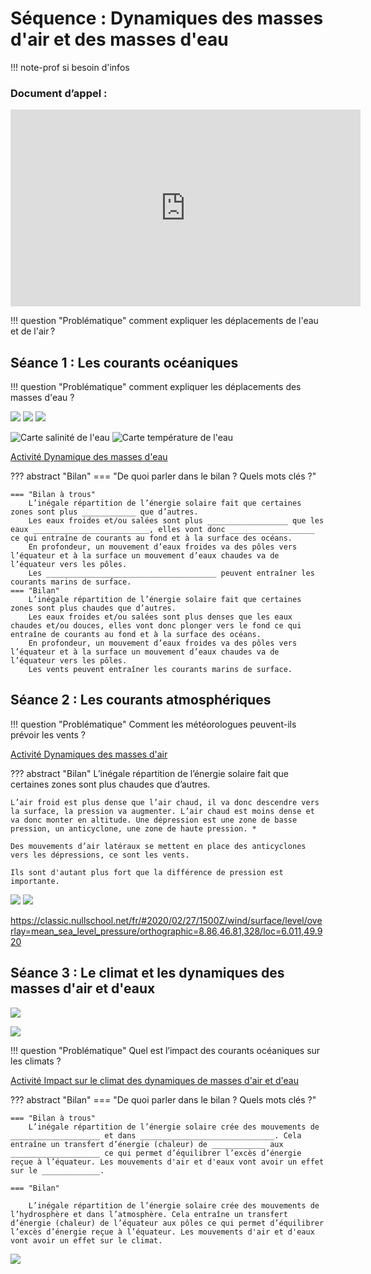 # Séquence : Dynamiques des masses d'air et des masses d'eau 

!!! note-prof
    si besoin d'infos

### Document d’appel :

[](https://www.youtube.com/watch?v=iMmBUm0HiMg)

<iframe width="560" height="315" src="https://www.youtube-nocookie.com/embed/iMmBUm0HiMg?si=J3n3Zvtl9WxpEgsl" title="YouTube video player" frameborder="0" allow="accelerometer; autoplay; clipboard-write; encrypted-media; gyroscope; picture-in-picture; web-share" allowfullscreen></iframe>



!!! question "Problématique"
    comment expliquer les déplacements de l'eau et de l'air ?

## Séance 1 : Les courants océaniques

!!! question "Problématique"
    comment expliquer les déplacements des masses d'eau ?

![](Pictures/sillageBateau.png)
![](Pictures/carteMouvOceans.jpg)
![](Pictures/carteMouvOceansVents.png)

![Carte salinité de l'eau](Pictures/saliniteOceans.gif)
![Carte température de l'eau](Pictures/tempOceans.png)

[Activité Dynamique des masses d'eau](../dynEau)


??? abstract "Bilan"
    === "De quoi parler dans le bilan ? Quels mots clés ?"

    === "Bilan à trous"
        L’inégale répartition de l’énergie solaire fait que certaines zones sont plus ____________ que d’autres.
        Les eaux froides et/ou salées sont plus __________________ que les eaux __________________________, elles vont donc ___________________ ce qui entraîne de courants au fond et à la surface des océans.
        En profondeur, un mouvement d’eaux froides va des pôles vers l’équateur et à la surface un mouvement d’eaux chaudes va de l’équateur vers les pôles. 
        Les ______________________________________ peuvent entraîner les courants marins de surface.
    === "Bilan"
        L’inégale répartition de l’énergie solaire fait que certaines zones sont plus chaudes que d’autres.
        Les eaux froides et/ou salées sont plus denses que les eaux chaudes et/ou douces, elles vont donc plonger vers le fond ce qui entraîne de courants au fond et à la surface des océans.
        En profondeur, un mouvement d’eaux froides va des pôles vers l’équateur et à la surface un mouvement d’eaux chaudes va de l’équateur vers les pôles. 
        Les vents peuvent entraîner les courants marins de surface.


## Séance 2 : Les courants atmosphériques

!!! question "Problématique"
    Comment les météorologues peuvent-ils prévoir les vents ?

[Activité Dynamiques des masses d'air](../dynAir)

??? abstract "Bilan"
    L’inégale répartition de l’énergie solaire fait que certaines zones sont plus chaudes que d’autres.

    L’air froid est plus dense que l’air chaud, il va donc descendre vers la surface, la pression va augmenter. L’air chaud est moins dense et va donc monter en altitude. Une dépression est une zone de basse pression, un anticyclone, une zone de haute pression. *
    
    Des mouvements d’air latéraux se mettent en place des anticyclones vers les dépressions, ce sont les vents. 
    
    Ils sont d'autant plus fort que la différence de pression est importante.

![](Pictures/celluleCOnvection.png)
![](Pictures/globeCellulesConvections.png)

https://classic.nullschool.net/fr/#2020/02/27/1500Z/wind/surface/level/overlay=mean_sea_level_pressure/orthographic=8.86,46.81,328/loc=6.011,49.920

## Séance 3 : Le climat et les dynamiques des masses d'air et d'eaux

![](Pictures/articleFroidQuebec.png)

![](Pictures/carteMontrealParis.png)

!!! question "Problématique"
    Quel est l’impact des courants océaniques sur les climats ?

[Activité Impact sur le climat des dynamiques de masses d'air et d'eau](../courantsClimat)

??? abstract "Bilan"
    === "De quoi parler dans le bilan ? Quels mots clés ?"

    === "Bilan à trous"
        L’inégale répartition de l’énergie solaire crée des mouvements de ____________________ et dans ______________________________. Cela entraîne un transfert d’énergie (chaleur) de ____________ aux ____________________ ce qui permet d’équilibrer l’excès d’énergie reçue à l’équateur. Les mouvements d'air et d'eaux vont avoir un effet sur le _____________. 

    === "Bilan"

        L’inégale répartition de l’énergie solaire crée des mouvements de l’hydrosphère et dans l’atmosphère. Cela entraîne un transfert d’énergie (chaleur) de l’équateur aux pôles ce qui permet d’équilibrer l’excès d’énergie reçue à l’équateur. Les mouvements d'air et d'eaux vont avoir un effet sur le climat. 

![](Pictures/carteGulfStream.png)
